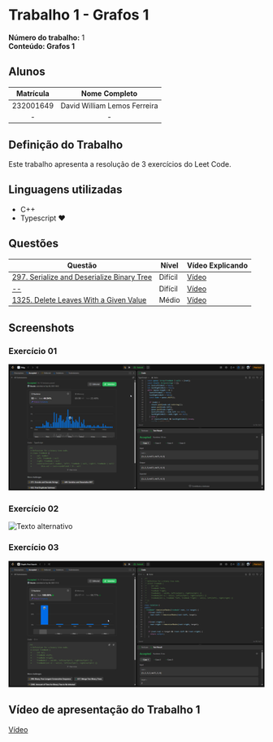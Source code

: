 # Trabalho 1 - Grafos 1

**Número do trabalho:** 1 <br>
**Conteúdo: Grafos 1**

## Alunos

| Matrícula |        Nome Completo       |
|:---------:|:-------------:|
| 232001649 | David William Lemos Ferreira |
| - | - |

## Definição do Trabalho

Este trabalho apresenta a resolução de 3 exercícios do Leet Code.

## Linguagens utilizadas

- C++
- Typescript ❤️

## Questões

| Questão | Nível  | Vídeo Explicando |
|---------|--------|------------------|
| [297. Serialize and Deserialize Binary Tree](https://leetcode.com/problems/serialize-and-deserialize-binary-tree) | Difícil | [Vídeo]() |
| [--]() | Difícil | [Vídeo]() |
| [1325. Delete Leaves With a Given Value](https://leetcode.com/problems/delete-leaves-with-a-given-value) | Médio | [Vídeo]() |


## Screenshots

### Exercício 01 

![297 - Foto da resolução no Leet Code](resources/297.png)

### Exercício 02 

![Texto alternativo](caminho/para/imagem.png)

### Exercício 03 

![297 - Foto da resolução no Leet Code](resources/1325.png)



## Vídeo de apresentação do Trabalho 1
[Vídeo]()